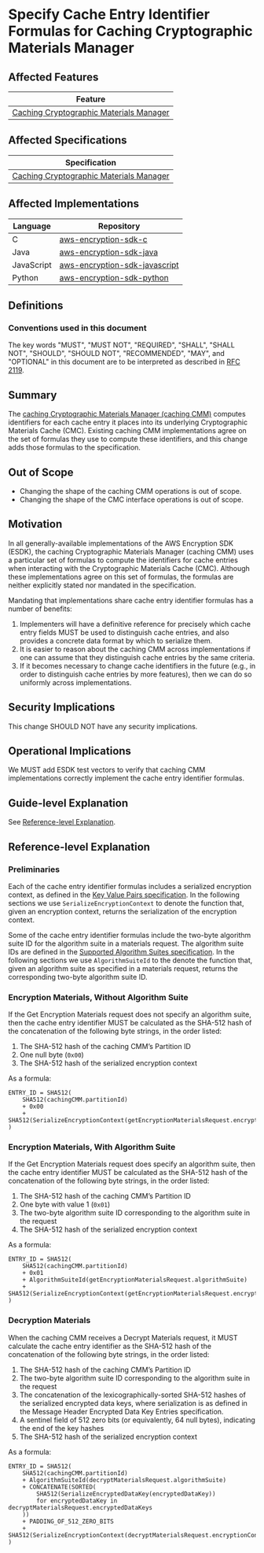 [//]: # "Copyright Amazon.com Inc. or its affiliates. All Rights Reserved."
[//]: # "SPDX-License-Identifier: CC-BY-SA-4.0"

# Specify Cache Entry Identifier Formulas for Caching Cryptographic Materials Manager

## Affected Features

| Feature                                                                   |
| ------------------------------------------------------------------------- |
| [Caching Cryptographic Materials Manager](../../framework/caching-cmm.md) |

## Affected Specifications

| Specification                                                             |
| ------------------------------------------------------------------------- |
| [Caching Cryptographic Materials Manager](../../framework/caching-cmm.md) |

## Affected Implementations

| Language   | Repository                                                                            |
| ---------- | ------------------------------------------------------------------------------------- |
| C          | [aws-encryption-sdk-c](https://github.com/aws/aws-encryption-sdk-c)                   |
| Java       | [aws-encryption-sdk-java](https://github.com/aws/aws-encryption-sdk-java)             |
| JavaScript | [aws-encryption-sdk-javascript](https://github.com/aws/aws-encryption-sdk-javascript) |
| Python     | [aws-encryption-sdk-python](https://github.com/aws/aws-encryption-sdk-python)         |

## Definitions

### Conventions used in this document

The key words
"MUST", "MUST NOT", "REQUIRED", "SHALL", "SHALL NOT",
"SHOULD", "SHOULD NOT", "RECOMMENDED", "MAY", and "OPTIONAL"
in this document are to be interpreted as described in
[RFC 2119](https://tools.ietf.org/html/rfc2119).

## Summary

The [caching Cryptographic Materials Manager (caching CMM)](../../framework/caching-cmm.md)
computes identifiers for each cache entry it places into its underlying Cryptographic Materials Cache (CMC).
Existing caching CMM implementations agree on the set of formulas
they use to compute these identifiers,
and this change adds those formulas to the specification.

## Out of Scope

- Changing the shape of the caching CMM operations is out of scope.
- Changing the shape of the CMC interface operations is out of scope.

## Motivation

In all generally-available implementations of the AWS Encryption SDK (ESDK),
the caching Cryptographic Materials Manager (caching CMM)
uses a particular set of formulas
to compute the identifiers for cache entries when interacting with the Cryptographic Materials Cache (CMC).
Although these implementations agree on this set of formulas,
the formulas are neither explicitly stated nor mandated in the specification.

Mandating that implementations share cache entry identifier formulas
has a number of benefits:

1.  Implementers will have a definitive reference
    for precisely which cache entry fields MUST be used to distinguish cache entries,
    and also provides a concrete data format by which to serialize them.
1.  It is easier to reason about the caching CMM across implementations
    if one can assume that they distinguish cache entries by the same criteria.
1.  If it becomes necessary to change cache identifiers in the future
    (e.g., in order to distinguish cache entries by more features),
    then we can do so uniformly across implementations.

## Security Implications

This change SHOULD NOT have any security implications.

## Operational Implications

We MUST add ESDK test vectors to verify that caching CMM implementations
correctly implement the cache entry identifier formulas.

## Guide-level Explanation

See [Reference-level Explanation](#reference-level-explanation).

## Reference-level Explanation

### Preliminaries

Each of the cache entry identifier formulas includes a serialized encryption context,
as defined in the
[Key Value Pairs specification](../../data-format/message-header.md#key-value-pairs).
In the following sections we use `SerializeEncryptionContext`
to denote the function that,
given an encryption context,
returns the serialization of the encryption context.

Some of the cache entry identifier formulas include
the two-byte algorithm suite ID for the algorithm suite in a materials request.
The algorithm suite IDs are defined in the
[Supported Algorithm Suites specification](../../framework/algorithm-suites.md#supported-algorithm-suites).
In the following sections we use `AlgorithmSuiteId`
to the denote the function that,
given an algorithm suite as specified in a materials request,
returns the corresponding two-byte algorithm suite ID.

### Encryption Materials, Without Algorithm Suite

If the Get Encryption Materials request does not specify an algorithm suite,
then the cache entry identifier MUST be calculated
as the SHA-512 hash of the concatenation of the following byte strings,
in the order listed:

1. The SHA-512 hash of the caching CMM’s Partition ID
2. One null byte (`0x00`)
3. The SHA-512 hash of the serialized encryption context

As a formula:

```
ENTRY_ID = SHA512(
    SHA512(cachingCMM.partitionId)
    + 0x00
    + SHA512(SerializeEncryptionContext(getEncryptionMaterialsRequest.encryptionContext))
)
```

### Encryption Materials, With Algorithm Suite

If the Get Encryption Materials request does specify an algorithm suite,
then the cache entry identifier MUST be calculated
as the SHA-512 hash of the concatenation of the following byte strings,
in the order listed:

1.  The SHA-512 hash of the caching CMM’s Partition ID
2.  One byte with value 1 (`0x01`)
3.  The two-byte algorithm suite ID corresponding to the algorithm suite in the request
4.  The SHA-512 hash of the serialized encryption context

As a formula:

```
ENTRY_ID = SHA512(
    SHA512(cachingCMM.partitionId)
    + 0x01
    + AlgorithmSuiteId(getEncryptionMaterialsRequest.algorithmSuite)
    + SHA512(SerializeEncryptionContext(getEncryptionMaterialsRequest.encryptionContext))
)
```

### Decryption Materials

When the caching CMM receives a Decrypt Materials request,
it MUST calculate the cache entry identifier as
the SHA-512 hash of the concatenation of the following byte strings,
in the order listed:

1.  The SHA-512 hash of the caching CMM’s Partition ID
2.  The two-byte algorithm suite ID corresponding to the algorithm suite in the request
3.  The concatenation of the lexicographically-sorted SHA-512 hashes of the serialized encrypted data keys,
    where serialization is as defined in the Message Header Encrypted Data Key Entries specification.
4.  A sentinel field of 512 zero bits (or equivalently, 64 null bytes), indicating the end of the key hashes
5.  The SHA-512 hash of the serialized encryption context

As a formula:

```
ENTRY_ID = SHA512(
    SHA512(cachingCMM.partitionId)
    + AlgorithmSuiteId(decryptMaterialsRequest.algorithmSuite)
    + CONCATENATE(SORTED(
        SHA512(SerializeEncryptedDataKey(encryptedDataKey))
        for encryptedDataKey in decryptMaterialsRequest.encryptedDataKeys
    ))
    + PADDING_OF_512_ZERO_BITS
    + SHA512(SerializeEncryptionContext(decryptMaterialsRequest.encryptionContext))
)
```
